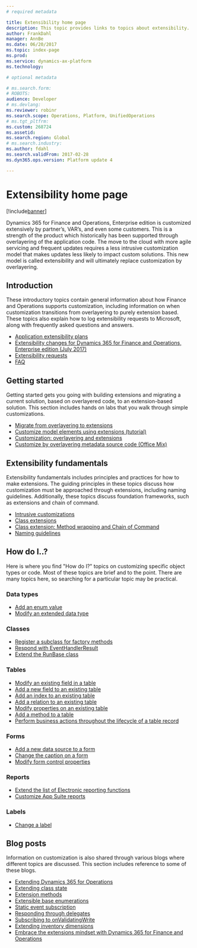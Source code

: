 ```yaml
---
# required metadata

title: Extensibility home page
description: This topic provides links to topics about extensibility.
author: FrankDahl
manager: AnnBe
ms.date: 06/20/2017
ms.topic: index-page
ms.prod: 
ms.service: dynamics-ax-platform
ms.technology: 

# optional metadata

# ms.search.form: 
# ROBOTS: 
audience: Developer
# ms.devlang: 
ms.reviewer: robinr
ms.search.scope: Operations, Platform, UnifiedOperations
# ms.tgt_pltfrm: 
ms.custom: 268724
ms.assetid: 
ms.search.region: Global
# ms.search.industry: 
ms.author: fdahl
ms.search.validFrom: 2017-02-28
ms.dyn365.ops.version: Platform update 4

---
```


# Extensibility home page

[!include[banner](../includes/banner.md)]

Dynamics 365 for Finance and Operations, Enterprise edition is customized extensively by partner’s, VAR’s, and even some customers. This is a strength of the product which historically has been supported through overlayering of the application code. The move to the cloud with more agile servicing and frequent updates requires a less intrusive customization model that makes updates less likely to impact custom solutions. This new model is called extensibility and will ultimately replace customization by overlayering.

## Introduction

These introductory topics contain general information about how Finance and Operations supports customization, including information on when customization transitions from overlayering to purely extension based. These topics also explain how to log extensibility requests to Microsoft, along with frequently asked questions and answers.

+ [Application extensibility plans](extensibility-roadmap.md)
+ [Extensibility changes for Dynamics 365 for Finance and Operations, Enterprise edition (July 2017)](changes-july-2017.md)
+ [Extensibility requests](extensibility-requests.md) 
+ [FAQ](app-sealing-faq.md) 

## Getting started

Getting started gets you going with building extensions and migrating a current solution, based on overlayered code, to an extension-based solution. This section includes hands on labs that you walk through simple customizations.

+ [Migrate from overlayering to extensions](migrate-overlayer-extension.md)
+ [Customize model elements using extensions (tutorial)](customize-model-elements-extensions.md)
+ [Customization: overlayering and extensions](customization-overlayering-extensions.md)
+ [Customize by overlayering metadata source code (Office Mix)](https://mix.office.com/watch/1ol6ov90jrd4w)

## Extensibility fundamentals

Extensibility fundamentals includes principles and practices for how to make extensions. The guiding principles in these topics discuss how customization must be approached through extensions, including naming guidelines. Additionally, these topics discuss foundation frameworks, such as extensions and chain of command.

+ [Intrusive customizations](intrusive-customizations.md)
+ [Class extensions](class-extensions.md)
+ [Class extension: Method wrapping and Chain of Command](method-wrapping-coc.md)
+ [Naming guidelines](naming-guidelines-extensions.md)

## How do I..?

Here is where you find "How do I?" topics on customizing specific object types or code. Most of these topics are brief and to the point. There are many topics here, so searching for a particular topic may be practical.

### Data types
+ [Add an enum value](add-enum-value.md)
+ [Modify an extended data type](modify-edt.md) 

### Classes
+ [Register a subclass for factory methods](register-subclass-factory-methods.md)
+ [Respond with EventHandlerResult](respond-event-handler-result.md)
+ [Extend the RunBase class](extend-runbase-class.md)

### Tables
+ [Modify an existing field in a table](modify-existing-field.md)
+ [Add a new field to an existing table](add-field-extension.md)
+ [Add an index to an existing table](add-index.md)
+ [Add a relation to an existing table](add-relation.md)
+ [Modify properties on an existing table](modify-properties.md)
+ [Add a method to a table](add-method-table.md)
+ [Perform business actions throughout the lifecycle of a table record](subscribe-table-events.md)

### Forms
+ [Add a new data source to a form](add-datasource.md)
+ [Change the caption on a form](change-caption-form.md)
+ [Modify form control properties](modify-control-properties.md)

### Reports
+ [Extend the list of Electronic reporting functions](../analytics/general-electronic-reporting-formulas-list-extension.md)
+ [Customize App Suite reports](../analytics/customize-app-suite-reports-with-extensions.md)

### Labels
+ [Change a label](change-label.md)

## Blog posts

Information on customization is also shared through various blogs where different topics are discussed. This section includes reference to some of these blogs.

+ [Extending Dynamics 365 for Operations](https://blogs.msdn.microsoft.com/mfp/2017/01/31/extending-dynamics-365-for-operations/)
+ [Extending class state](https://blogs.msdn.microsoft.com/mfp/2017/01/31/extending-class-state/)
+ [Extension methods](https://blogs.msdn.microsoft.com/mfp/2015/12/15/x-in-ax7-extension-methods/)
+ [Extensible base enumerations](http://kashperuk.blogspot.dk/2016/09/development-tutorial-extensible-base.html)
+ [Static event subscription](https://blogs.msdn.microsoft.com/mfp/2015/12/10/x-in-ax7-static-event-subscription/)
+ [Responding through delegates](https://blogs.msdn.microsoft.com/mfp/2017/01/31/responding-through-delegates/)
+ [Subscribing to onValidatingWrite](https://blogs.msdn.microsoft.com/mfp/2017/01/31/subscribing-to-onvalidatingwrite/)
+ [Extending inventory dimensions](https://blogs.msdn.microsoft.com/mfp/2017/08/10/extensible-inventory-dimensions/)
+ [Embrace the extensions mindset with Dynamics 365 for Finance and Operations](https://blogs.msdn.microsoft.com/axinthefield/embrace-the-extensions-mindset-with-dynamics-365-for-finance-and-operations/)
